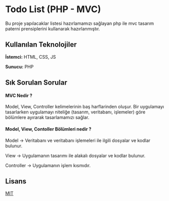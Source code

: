 
# Todo List (PHP - MVC)

Bu proje yapılacaklar listesi hazırlamamızı sağlayan php ile mvc tasarım paterni prensiplerini kullanarak hazırlanmıştır.


## Kullanılan Teknolojiler

**İstemci:** HTML, CSS, JS

**Sunucu:** PHP

  ## Sık Sorulan Sorular

#### MVC Nedir ?

Model, View, Controller kelimelerinin baş harflarinden oluşur. Bir uygulamayı tasarlarken uygulamayı niteliğe (tasarım, veritabanı, işlemeler) göre bölümlere ayırarak tasarlamamızı sağlar.

#### Model, View, Contoller Bölümleri nedir ?

Model -> Veritabanı ve veritabanı işlemeleri ile ilgili dosyalar ve kodlar bulunur.

View -> Uygulamanın tasarımı ile alakalı dosyalar ve kodlar bulunur.

Controller -> Uygulamanın işlem kısmıdır.
## Lisans

[MIT](https://choosealicense.com/licenses/mit/)

  